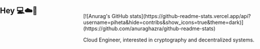 <h2 style="position: absolute; left:0; top:0;">Hey‎    💻☁️🔐</h2>
  [![Anurag's GitHub stats](https://github-readme-stats.vercel.app/api?username=piheta&hide=contribs&show_icons=true&theme=dark)](https://github.com/anuraghazra/github-readme-stats)
  <p>Cloud Engineer, interested in cryptography and decentralized systems.</p>
